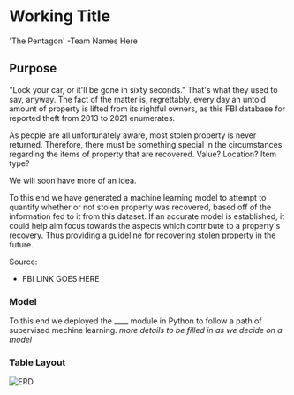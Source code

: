 # Working Title

'The Pentagon'
-Team Names Here

## Purpose

"Lock your car, or it'll be gone in sixty seconds." That's what they used to say, anyway. The fact of the matter is, regrettably,
every day an untold amount of property is lifted from its rightful owners, as this FBI database for reported theft from
2013 to 2021 enumerates.

As people are all unfortunately aware, most stolen property is never returned. Therefore, there must be something
special in the circumstances regarding the items of property that are recovered. Value? Location?
Item type?

We will soon have more of an idea.

To this end we have generated a machine learning model to attempt to quantify whether or not stolen property was recovered,
based off of the information fed to it from this dataset. If an accurate model is established, it could help aim focus towards the aspects
which contribute to a property's recovery. Thus providing a guideline for recovering stolen property in the future.

Source:
* FBI LINK GOES HERE

### Model

To this end we deployed the ____ module in Python to follow a path of supervised mechine learning. *more details to be filled in as we decide on a model*


### Table Layout

![ERD](linktoERDgoeshere)



